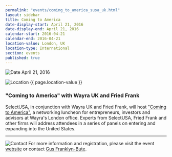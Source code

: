 ```yaml
---
permalink: "events/coming_to_america_susa_uk.html"
layout: sidebar
title: Coming to America
date-display-start: April 21, 2016
date-display-end: April 21, 2016
calendar-start: 2016-04-21
calendar-end: 2016-04-21
location-value: London, UK
location-type: International
section: events
published: true
---
```


![Date](https://google.github.io/material-design-icons/action/svg/design/ic_event_24px.svg "Date") April 21, 2016

![Location](http://google.github.io/material-design-icons/social/svg/design/ic_location_city_24px.svg "Location") {{ page.location-value }}

### "Coming to America" with Wayra UK and Fried Frank

SelectUSA, in conjunction with Wayra UK and Fried Frank, will host ["Coming to America"](https://www.eventbrite.co.uk/e/coming-to-america-with-wayra-fried-frank-and-the-us-commercial-service-tickets-24255011392), a networking luncheon for entrepreneurs, investors and advisors at Wayra's London office. Experts from SelectUSA, Fried Frank and other firms will address attendees in a series of panels on entering and expanding into the United States.

---

![Contact](https://google.github.io/material-design-icons/action/svg/design/ic_question_answer_24px.svg "Contact") For more information and registration, please visit the event [website](https://www.eventbrite.co.uk/e/coming-to-america-with-wayra-fried-frank-and-the-us-commercial-service-tickets-24255011392) or contact [Gus Franklyn-Bute](mailto:gus.franklynbute@trade.gov?Subject=Coming%20to%20America%20Info%20Request).
